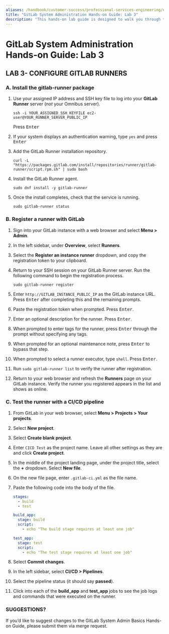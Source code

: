 ```yaml
---
aliases: /handbook/customer-success/professional-services-engineering/education-services/sysadminhandsonlab3.html
title: "GitLab System Administration Hands-on Guide: Lab 3"
description: "This hands-on lab guide is designed to walk you through the lab exercises used in the GitLab System Administration course."
---
```


# GitLab System Administration Hands-on Guide: Lab 3


## LAB 3- CONFIGURE GITLAB RUNNERS

### A. Install the gitlab-runner package

1. Use your assigned IP address and SSH key file to log into your **GitLab Runner** server (*not* your Omnibus server).

     ```
   ssh -i YOUR_ASSIGNED_SSH_KEYFILE ec2-user@YOUR_RUNNER_SERVER_PUBLIC_IP
     ```

     Press <kbd>Enter</kbd>
2. If your system displays an authentication warning, type `yes` and press <kbd>Enter</kbd>
3. Add the GitLab Runner installation repository.

     ```
   curl -L "https://packages.gitlab.com/install/repositories/runner/gitlab-runner/script.rpm.sh" | sudo bash
     ```

4. Install the GitLab Runner agent.

     ```
   sudo dnf install -y gitlab-runner
     ```

5. Once the install completes, check that the service is running.

     ```
   sudo gitlab-runner status
     ```


### B. Register a runner with GitLab

1. Sign into your GitLab instance with a web browser and select **Menu > Admin**.
2. In the left sidebar, under **Overview**, select **Runners**.
3. Select the **Register an instance runner** dropdown, and copy the registration token to your clipboard.
4. Return to your SSH session on your GitLab Runner server. Run the following command to begin the registration process.

     ```
   sudo gitlab-runner register
     ```

5. Enter `http://GITLAB_INSTANCE_PUBLIC_IP` as the GitLab instance URL. Press <kbd>Enter</kbd> after completing this and the remaining prompts.
6. Paste the registration token when prompted. Press <kbd>Enter</kbd>.
7. Enter an optional description for the runner. Press <kbd>Enter</kbd>.
8. When prompted to enter tags for the runner, press <kbd>Enter</kbd> through the prompt without specifying any tags.
9. When prompted for an optional maintenance note, press <kbd>Enter</kbd> to bypass that step.
10. When prompted to select a runner executor, type `shell`. Press <kbd>Enter</kbd>.
11. Run `sudo gitlab-runner list` to verify the runner after registration.
12. Return to your web browser and refresh the **Runners** page on your GitLab instance. Verify the runner you registered appears in the list and shows as online.

### C. Test the runner with a CI/CD pipeline

1. From GitLab in your web browser, select **Menu > Projects > Your projects**.
2. Select **New project**.
3. Select **Create blank project**.
4. Enter `CICD Test` as the project name. Leave all other settings as they are and click **Create project**.
5. In the middle of the project landing page, under the project title, select the **+** dropdown. Select **New file**.
6. On the new file page, enter `.gitlab-ci.yml` as the file name.
7. Paste the following code into the body of the file.

    ```yml
    stages:
      - build
      - test

    build_app:
      stage: build
      script:
        - echo "The build stage requires at least one job"

    test_app:
      stage: test
      script:
        - echo "The test stage requires at least one job"
    ```

8. Select **Commit changes**.
9. In the left sidebar, select **CI/CD > Pipelines**.
10. Select the pipeline status (it should say **passed**).
11. Click into each of the **build_app** and **test_app** jobs to see the job logs and commands that were executed on the runner.

### SUGGESTIONS?

If you’d like to suggest changes to the GitLab System Admin Basics Hands-on Guide, please submit them via merge request.

